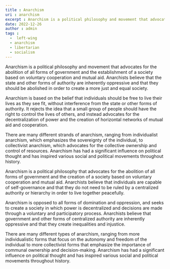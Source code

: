 ```yaml
---
title : Anarchism
uri : anarchism
excerpt : Anarchism is a political philosophy and movement that advocates for the abolition of all forms of government and the establishment of a society based on voluntary cooperation and mutual aid. 
date: 2022-12-26
author : admin
tags : 
  -  left-wing
  - anarchism
  - libertarian
  - socialism
---
```



Anarchism is a political philosophy and movement that advocates for the abolition of all forms of government and the establishment of a society based on voluntary cooperation and mutual aid. Anarchists believe that the state and other forms of authority are inherently oppressive and that they should be abolished in order to create a more just and equal society.

Anarchism is based on the belief that individuals should be free to live their lives as they see fit, without interference from the state or other forms of authority. It rejects the idea that a small group of people should have the right to control the lives of others, and instead advocates for the decentralization of power and the creation of horizontal networks of mutual aid and cooperation.

There are many different strands of anarchism, ranging from individualist anarchism, which emphasizes the sovereignty of the individual, to collectivist anarchism, which advocates for the collective ownership and control of resources. Anarchism has had a significant influence on political thought and has inspired various social and political movements throughout history.

Anarchism is a political philosophy that advocates for the abolition of all forms of government and the creation of a society based on voluntary cooperation and mutual aid. Anarchists believe that individuals are capable of self-governance and that they do not need to be ruled by a centralized authority or hierarchy in order to live together peacefully.

Anarchism is opposed to all forms of domination and oppression, and seeks to create a society in which power is decentralized and decisions are made through a voluntary and participatory process. Anarchists believe that government and other forms of centralized authority are inherently oppressive and that they create inequalities and injustice.

There are many different types of anarchism, ranging from more individualistic forms that focus on the autonomy and freedom of the individual to more collectivist forms that emphasize the importance of communal ownership and decision-making. Anarchism has had a significant influence on political thought and has inspired various social and political movements throughout history.
